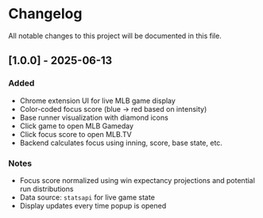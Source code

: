 # Changelog

All notable changes to this project will be documented in this file.

## [1.0.0] - 2025-06-13
### Added
- Chrome extension UI for live MLB game display
- Color-coded focus score (blue → red based on intensity)
- Base runner visualization with diamond icons
- Click game to open MLB Gameday
- Click focus score to open MLB.TV
- Backend calculates focus using inning, score, base state, etc.

### Notes
- Focus score normalized using win expectancy projections and potential run distributions
- Data source: `statsapi` for live game state
- Display updates every time popup is opened
